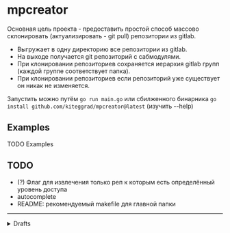 # mpcreator

Основная цель проекта - предоставить простой способ массово склонировать (актуализировать - git pull) репозитории из gitlab.

- Выгружает в одну директорию все репозитории из gitlab.
- На выходе получается git репозиторий с сабмодулями. 
- При клонировании репозиториев сохраняется иерархия gitlab групп (каждой группе соответствует папка).
- При клонировании репозиториев если репозиторий уже существует он никак не изменяется.

Запустить можно путём `go run main.go` или сбилженного бинарника `go install github.com/kiteggrad/mpcreator@latest` (изучить --help)

## Examples
TODO Examples


## TODO
- (?) Флаг для извлечения только реп к которым есть определённый уровень доступа
- autocomplete
- README: рекомендуемый makefile для главной папки

---
<details>
    <summary>Drafts</summary>
На написанное ниже можно не обращать внимание, просто черновики

Рекомендуется к прочтению https://git-scm.com/book/ru/v2/Инструменты-Git-Подмодули

Команды для обновления сабмодулей:
- вливает отслеживаемую ветку (по умолчанию master), даже если сейчас не на ней.
`git submodule update --init --recursive --remote --merge`
- подтягивает изменения только если сабмодуль на отслеживаемой ветке, не валится если произошла ошибка в одном из сабмодулей.
`git submodule foreach "git pull origin --recurse-submodules --ff-only || true"`
</details>